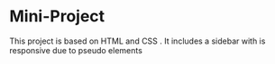# Mini-Project
This project is based on HTML and CSS . It includes a sidebar with is responsive due to pseudo elements
